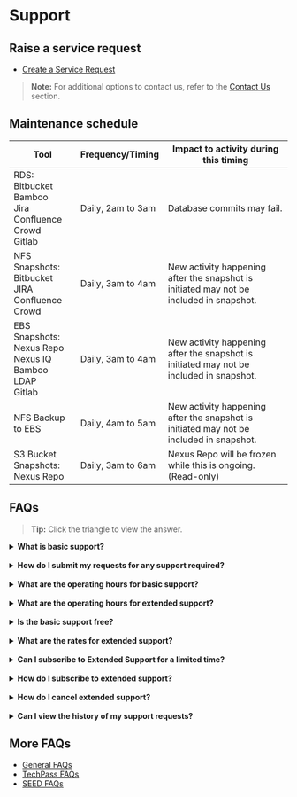 # Support

<!--**Topics**
- [Raise a service request](#raise-a-service-request)
- [Maintenance schedule](#maintenance-schedule)
- [FAQs](#faqs)
-->


## Raise a service request

- [Create a Service Request](https://jira.ship.gov.sg/servicedesk/customer/portal/11)

> **Note:** For additional options to contact us, refer to the [Contact Us](contact-us) section. 

## Maintenance schedule


| Tool | Frequency/Timing | Impact to activity during this timing |
| --- | --- | --- |
| RDS: </br>Bitbucket</br>Bamboo</br>Jira</br>Confluence</br>Crowd </br>Gitlab | Daily, 2am to 3am |Database commits may fail. |
| NFS Snapshots: </br>Bitbucket </br>JIRA </br>Confluence </br>Crowd | Daily, 3am to 4am |New activity happening after the snapshot is initiated may not be included in snapshot. |
| EBS Snapshots:</br> Nexus Repo </br>Nexus IQ </br>Bamboo </br>LDAP </br>Gitlab | Daily, 3am to 4am | New activity happening after the snapshot is initiated may not be included in snapshot. |
| NFS Backup to EBS | Daily, 4am to 5am | New activity happening after the snapshot is initiated may not be included in snapshot. |
| S3 Bucket Snapshots: </br> Nexus Repo | Daily, 3am to 6am | Nexus Repo will be frozen while this is ongoing. (Read-only) |

## FAQs

>**Tip:** Click the triangle to view the answer.

<details>
  <summary><b> What is basic support?</b></summary><br>

Basic support is the support provided by SHIP-HATS team as per the service agreement.
</details>
<br>
<details>
  <summary><b> How do I submit my requests for any support required? </b></summary><br>

For technical support, send an email to [enquiries_ship@tech.gov.sg](enquiries_ship@tech.gov.sg) or submit a ticket on the [SHIP service desk (SSD) portal](https://jira.ship.gov.sg/servicedesk/customer/portal/11)</a>. 

If you have a subscription or billing related query, please send an email to enquiries_enp@tech.gov.sg

</details>
<br>
<details>
  <summary><b>What are the operating hours for basic support? </b></summary><br>

SHIP-HATS basic support to all users is offered from Monday to Friday, 9.00 AM to 5.30 PM (excluding Public Holidays).

Agencies can subscribe to the extended support hours as an add-on if required.
</details>
<br>
<details>
  <summary><b>What are the operating hours for extended support? </b></summary><br>

SHIP-HATS extended support is offered from Monday to Friday, 9.00 AM to 10.00 PM (excluding Public Holidays).
</details>
<br>
<details>
  <summary><b>Is the basic support free? </b></summary><br>

Yes, it is free with any subscription tier.
</details>
<br>
<details>
  <summary><b>What are the rates for extended support? </b></summary><br>

Extended support is charged at 50% of the total subscription based on the standard price.
</details>
<br>
<details>
  <summary><b>Can I subscribe to Extended Support for a limited time? </b></summary><br>

Yes. A one-month advance notice is required. There is no pro-rated price and is computed as a full-month's rate. Hence, to maximise it is recommended to start on the 1st of any month.
</details>
<br>
<details>
  <summary><b>How do I subscribe to extended support? </b></summary><br>

Email [enquiries_enp@tech.gov.sg](enquiries_enp@tech.gov.sg) to subscribe to the extended support.
</details>
<br>
<details>
  <summary><b>How do I cancel extended support? </b></summary><br>

Email [enquiries_enp@tech.gov.sg](enquiries_enp@tech.gov.sg) to cancel extended support.
</details>
<br>
<details>
  <summary><b>Can I view the history of my support requests? </b></summary><br>

You can refer to your requests on the <a href="https://jira.ship.gov.sg/servicedesk/customer/user/requests?status=open&reporter=all">SSD portal</a>.
</details>

## More FAQs

- [General FAQs](general-faqs)
- [TechPass FAQs](techpass-faqs)
- [SEED FAQs](seed-faqs)